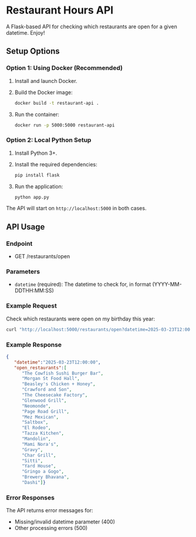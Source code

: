 # Restaurant Hours API

A Flask-based API for checking which restaurants are open for a given datetime. Enjoy!

## Setup Options

### Option 1: Using Docker (Recommended)

1. Install and launch Docker.
2. Build the Docker image:

   ```bash
   docker build -t restaurant-api .
   ```

3. Run the container:

   ```bash
   docker run -p 5000:5000 restaurant-api
   ```

### Option 2: Local Python Setup

1. Install Python 3+.
2. Install the required dependencies:

   ```bash
   pip install flask
   ```

3. Run the application:

   ```bash
   python app.py
   ```

The API will start on `http://localhost:5000` in both cases.

## API Usage

### Endpoint

- GET /restaurants/open

### Parameters

- `datetime` (required): The datetime to check for, in format (YYYY-MM-DDTHH:MM:SS)

### Example Request

Check which restaurants were open on my birthday this year:

```bash
curl "http://localhost:5000/restaurants/open?datetime=2025-03-23T12:00:00"
```

### Example Response

```json
{
   "datetime":"2025-03-23T12:00:00",
   "open_restaurants":[
      "The Cowfish Sushi Burger Bar",
      "Morgan St Food Hall",
      "Beasley's Chicken + Honey",
      "Crawford and Son",
      "The Cheesecake Factory",
      "Glenwood Grill",
      "Neomonde",
      "Page Road Grill",
      "Mez Mexican",
      "Saltbox",
      "El Rodeo",
      "Tazza Kitchen",
      "Mandolin",
      "Mami Nora's",
      "Gravy",
      "Char Grill",
      "Sitti",
      "Yard House",
      "Gringo a Gogo",
      "Brewery Bhavana",
      "Dashi"]}
```

### Error Responses

The API returns error messages for:

- Missing/invalid datetime parameter (400)
- Other processing errors (500)
